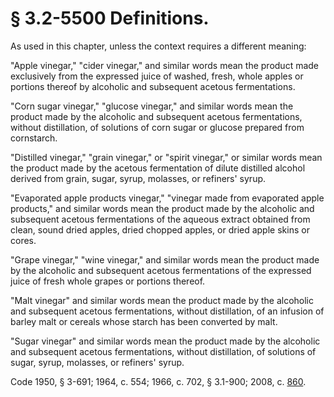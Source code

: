 # § 3.2-5500 Definitions.

<p>As used in this chapter, unless the context requires a different meaning:</p><p>"Apple vinegar," "cider vinegar," and similar words mean the product made exclusively from the expressed juice of washed, fresh, whole apples or portions thereof by alcoholic and subsequent acetous fermentations.</p><p>"Corn sugar vinegar," "glucose vinegar," and similar words mean the product made by the alcoholic and subsequent acetous fermentations, without distillation, of solutions of corn sugar or glucose prepared from cornstarch.</p><p>"Distilled vinegar," "grain vinegar," or "spirit vinegar," or similar words mean the product made by the acetous fermentation of dilute distilled alcohol derived from grain, sugar, syrup, molasses, or refiners' syrup.</p><p>"Evaporated apple products vinegar," "vinegar made from evaporated apple products," and similar words mean the product made by the alcoholic and subsequent acetous fermentations of the aqueous extract obtained from clean, sound dried apples, dried chopped apples, or dried apple skins or cores.</p><p>"Grape vinegar," "wine vinegar," and similar words mean the product made by the alcoholic and subsequent acetous fermentations of the expressed juice of fresh whole grapes or portions thereof.</p><p>"Malt vinegar" and similar words mean the product made by the alcoholic and subsequent acetous fermentations, without distillation, of an infusion of barley malt or cereals whose starch has been converted by malt.</p><p>"Sugar vinegar" and similar words mean the product made by the alcoholic and subsequent acetous fermentations, without distillation, of solutions of sugar, syrup, molasses, or refiners' syrup.</p><p>Code 1950, § 3-691; 1964, c. 554; 1966, c. 702, § 3.1-900; 2008, c. <a href='http://lis.virginia.gov/cgi-bin/legp604.exe?081+ful+CHAP0860'>860</a>.</p>